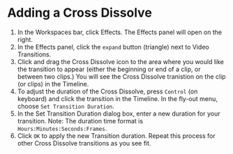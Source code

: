 # Adding a Cross Dissolve

1. In the Workspaces bar, click Effects. The Effects panel will open on the right.
2. In the Effects panel, click the `expand` button \(triangle\) next to Video Transitions.
3. Click and drag the Cross Dissolve icon to the area where you would like the transition to appear \(either the beginning or end of a clip, or between two clips.\) You will see the Cross Dissolve tranistion on the clip \(or clips\) in the Timeline.
4. To adjust the duration of the Cross Dissolve, press `Control` \(on keyboard\) and click the transition in the Timeline. In the fly-out menu, choose `Set Transition Duration`.
5. In the Set Transition Duration dialog box, enter a new duration for your transition. Note: The duration time format is `Hours:Minutes:Seconds:Frames`.
6. Click `OK` to apply the new Transition duration. Repeat this process for other Cross Dissolve transitions as you see fit.



